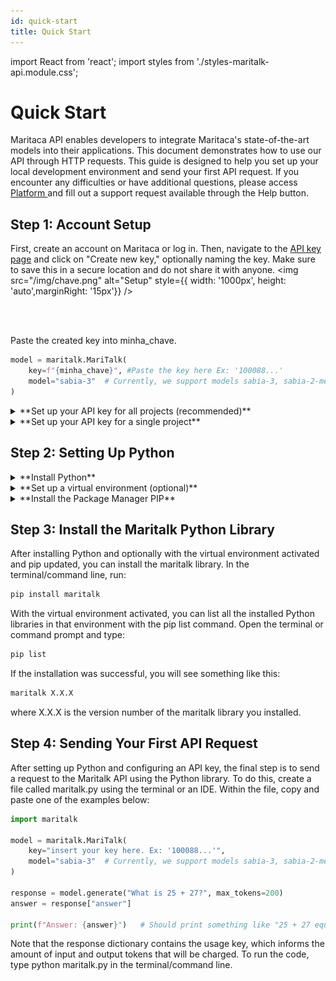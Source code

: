 ```yaml
---
id: quick-start
title: Quick Start
---
```

import React from 'react';
import styles from './styles-maritalk-api.module.css';

# Quick Start
<!-- TODO: Add link to API Reference when it's ready 
<div className={styles['callout-box']}>
  <img src="/img/code-icon.png" alt="Code Icon" />
  <div>
    <strong>Want to go straight to the code?</strong><br />
    <span>Skip the quick start and navigate to <a href="/docs/api-reference">API reference</a>.</span>
  </div>
</div>

<br />
-->
Maritaca API enables developers to integrate Maritaca's state-of-the-art models into their applications. This document demonstrates how to use our API through HTTP requests. This guide is designed to help you set up your local development environment and send your first API request. If you encounter any difficulties or have additional questions, please access <a href="https://plataforma.maritaca.ai/" className={styles.customLink}>
  Platform
</a> and fill out a support request available through the Help button.
<!-- TODO: Add link to API Reference when it's ready 
If you are an experienced developer, you can go directly to the [API reference](/docs/api-reference"). 
-->


## Step 1: Account Setup

First, create an account on Maritaca or log in. Then, navigate to the [API key page](https://plataforma.maritaca.ai/chaves-de-api) and click on "Create new key," optionally naming the key. Make sure to save this in a secure location and do not share it with anyone.
<img src="/img/chave.png" alt="Setup" style={{ width: '1000px', height: 'auto',marginRight: '15px'}} />

<br/>
<br/>

Paste the created key into minha_chave.
```python
model = maritalk.MariTalk(
    key=f"{minha_chave}", #Paste the key here Ex: '100088...'
    model="sabia-3"  # Currently, we support models sabia-3, sabia-2-medium, and sabia-2-small
)
```
<details>
  <summary> **Set up your API key for all projects (recommended)** </summary>

  To set up your API key from the Maritaca AI platform for use in your projects, you'll need to define an environment variable that will store this key. The process is similar on both Linux and Windows systems, but there are differences in how you handle environment variables on each system. Here's a step-by-step guide for both operating systems. The main advantage of this approach is that the Python library will automatically detect and use the key without you needing to write any code.
  #### For Linux/macOS:

  1. **Open the Terminal:** Open the terminal on your Linux or macOS operating system.
  2. **Export the Environment Variable:** Write the line below, replacing minha_chave with your API key created in step 1:
  ```bash
  export MARITACA_API_KEY='minha_chave'
  ```
  3. **Add to Profile File:** For this setting to persist in all sessions, add the export command to your shell profile file. For Bash, it's usually .bashrc, .bash_profile, or .profile in your user folder. Open the appropriate file with a text editor:
  ```bash
  nano ~/.bashrc
  ```
  and add the line
  ```bash
  export MARITACA_API_KEY='minha_chave'
  ```
  4. **Load Profile File:** For the changes to take effect, you need to load the updated profile file:
  ```bash
  source ~/.bashrc
  ```
  5. **Verification:** Verify the setup by typing the following command in the terminal:
  ```bash
  echo $MARITACA_API_KEY
  ```
  If everything went correctly, your key should be displayed.

  #### Windows

  1. **Open Command Prompt or PowerShell:** Open the command prompt (CMD) or PowerShell on your Windows system.

  2. **Set Environment Variable:** In the command prompt, you can temporarily set the environment variable with the following command:
  ```bash
  set MARITACA_API_KEY='minha_chave'
  ```
  In PowerShell, the command would be:
  ```bash
  $env:MARITACA_API_KEY='minha_chave'
  ```
  This command will set the environment variable for the current session.

  3. **Permanent Configuration:** To make the environment variable persistent, you need to add the key to your user profile.
  Go to Control Panel > System > Advanced system settings > Environment Variables.
  In the "User Variables" section, click "New...".
  Set the variable name as MARITACA_API_KEY and the value as your API key.
  Click OK to close the dialog boxes.

  5. **Verification:** Verify the setup by typing the following command in the terminal:
  ```bash
  echo $MARITACA_API_KEY
  ```
  If everything went correctly, your key should be displayed.
</details>
<details>
  <summary> **Set up your API key for a single project** </summary>

  To ensure your API key is kept confidential and restricted to a specific project, you can implement a secure key management system. Firstly, set up an environment variables file named .env in the project directory.

  To protect your credentials and prevent them from being accidentally sent to a version control repository, it's essential to create a .gitignore file in the root directory of the project. In this file, enter the line .env to ensure that the .env file is not tracked by the version control system.

  After establishing the .gitignore file, you can proceed to create the .env file. Use the terminal or your preferred IDE to edit these files. Insert your secret API key into the .env file, setting it as MARITACA_API_KEY. If you don't yet have an API key, you need to generate one by accessing the API keys section on the relevant platform.

  Your .env file should be configured as follows:

  ```text
  MARITACA_API_KEY= 'minha_chave'
  ```
  Make sure to replace minha_chave with your actual API key. This file will now contain the key necessary for your Python code to access services associated with your API key, keeping credentials secure and private.

  The API key can be imported by running the following code:

  ```python
  import maritalk

  model = maritalk.MariTalk(
      key="minha_chave",
      model="sabia-3"  # Currently, we support models sabia-3, sabia-2-medium, and sabia-2-small
  )

  ```
</details>


## Step 2: Setting Up Python
<details>
  <summary>**Install Python**</summary>

    To use the Maritaca Python library, you will need to ensure that you have Python installed. Some computers come with Python pre-installed, while others require you to set it up yourself.

    1. Go to the official Python website: [https://www.python.org/](https://www.python.org/)
    2. In the top menu, click on "Downloads".
    3. Choose the latest version of Python that is compatible with your operating system (Windows, macOS, or Linux).
    4. Click to download the installer.
    5. After downloading, open the installation file.
    6. If you are on a Windows system, click "Run" or "Executar".
    7. Follow the steps of the installation wizard.
      - **For Windows and macOS:** The default installation usually suffices. Make sure to check the option to add Python to the system PATH.
      - **For Linux:** On many distributions, Python is already pre-installed. If you need to install or update it, you can use your distribution's package manager (like `apt` for Ubuntu, `yum` for Fedora, etc.).
    8. To verify if Python was installed correctly, open the terminal (or command prompt on Windows) and type:
    ```bash
    python --version
    ```
</details>

<details>
  <summary>**Set up a virtual environment (optional)**</summary>

A virtual environment is a directory that contains an independent Python environment with its own package installation. This allows you to easily manage dependencies for different projects. To create a virtual environment, Python provides an embedded module called `venv` that offers the basic functionality needed for the virtual environment. Open the terminal or command prompt and execute the following commands:

```bash
python -m venv meu_ambiente
```

To work with the virtual environment, you need to activate it:

On Unix-based systems (Linux/macOS) execute:
```bash
source meu_ambiente/bin/activate
```

On Windows, execute:

```bash
meu_ambiente\Scripts\activate
```
After activation, the name of your environment will appear in the prompt, indicating that you are working within it.
</details>

<details>
  <summary>**Install the Package Manager PIP**</summary>

Python already comes with PIP, which is a package manager, but you should check if you are using the latest version:
```bash
pip install --upgrade pip
```
</details>

## Step 3: Install the Maritalk Python Library
After installing Python and optionally with the virtual environment activated and pip updated, you can install the maritalk library. In the terminal/command line, run:

```bash
pip install maritalk
```

With the virtual environment activated, you can list all the installed Python libraries in that environment with the pip list command. Open the terminal or command prompt and type:

```bash
pip list
```
If the installation was successful, you will see something like this:
```bash
maritalk X.X.X
```
where X.X.X is the version number of the maritalk library you installed.

## Step 4: Sending Your First API Request

After setting up Python and configuring an API key, the final step is to send a request to the Maritalk API using the Python library. To do this, create a file called maritalk.py using the terminal or an IDE.
Within the file, copy and paste one of the examples below:

```python
import maritalk

model = maritalk.MariTalk(
    key="insert your key here. Ex: '100088...'",
    model="sabia-3"  # Currently, we support models sabia-3, sabia-2-medium, and sabia-2-small
)

response = model.generate("What is 25 + 27?", max_tokens=200)
answer = response["answer"]

print(f"Answer: {answer}")   # Should print something like "25 + 27 equals 52."
```

Note that the response dictionary contains the usage key, which informs the amount of input and output tokens that will be charged.
To run the code, type python maritalk.py in the terminal/command line.
